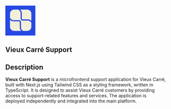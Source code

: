 ![App Icon](/public/image/svg/vieux-carre-support.svg) &nbsp;

## Vieux Carré Support

## Description
**Vieux Carré Support** is a microfrontend support application for Vieux Carré, built with Next.js using Tailwind CSS as a styling framework, written in TypeScript. It is designed to assist Vieux Carré customers by providing access to support-related features and services. The application is deployed independently and integrated into the main platform.
